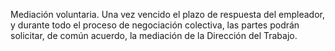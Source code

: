 Mediación voluntaria. Una vez vencido el plazo de respuesta del empleador, y durante todo el proceso de negociación colectiva, las partes podrán solicitar, de común acuerdo, la mediación de la Dirección del Trabajo.